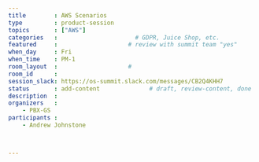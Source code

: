 ```yaml
---
title        : AWS Scenarios
type         : product-session
topics       : ["AWS"]
categories   :                      # GDPR, Juice Shop, etc.
featured     :                    # review with summit team "yes"
when_day     : Fri
when_time    : PM-1
room_layout  :                    #
room_id      :
session_slack: https://os-summit.slack.com/messages/CB2Q4KHH7
status       : add-content              # draft, review-content, done
description  :
organizers   :
    - PBX-GS
participants :
    - Andrew Johnstone



---
```


<!-- (add more details about DevSecOps Maturity Model here)

## WHY

(...)

## What

(...)

## Outcomes

(...)

## References

(...) -->
